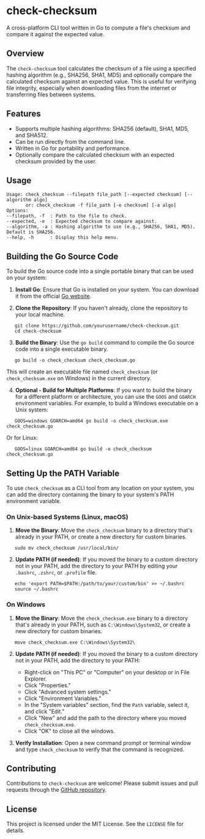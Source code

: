 # check-checksum

A cross-platform CLI tool written in Go to compute a file's checksum and compare it against the expected value.

## Overview

The `check-checksum` tool calculates the checksum of a file using a specified hashing algorithm (e.g., SHA256, SHA1, MD5) and optionally compare the calculated checksum against an expected value. This is useful for verifying file integrity, especially when downloading files from the internet or transferring files between systems.

## Features

- Supports multiple hashing algorithms: SHA256 (default), SHA1, MD5, and SHA512.
- Can be run directly from the command line.
- Written in Go for portability and performance.
- Optionally compare the calculated checksum with an expected checksum provided by the user.

## Usage

```
Usage: check_checksum --filepath file_path [--expected checksum] [--algorithm algo]
       or: check_checksum -f file_path [-e checksum] [-a algo]
Options:
--filepath, -f  : Path to the file to check.
--expected, -e  : Expected checksum to compare against.
--algorithm, -a : Hashing algorithm to use (e.g., SHA256, SHA1, MD5). Default is SHA256.
--help, -h      : Display this help menu.
```

## Building the Go Source Code

To build the Go source code into a single portable binary that can be used on your system:

1. **Install Go**: Ensure that Go is installed on your system. You can download it from the official [Go website](https://golang.org/dl/).

2. **Clone the Repository**: If you haven't already, clone the repository to your local machine.

```
   git clone https://github.com/yourusername/check-checksum.git
   cd check-checksum
```

3. **Build the Binary**: Use the `go build` command to compile the Go source code into a single executable binary.

```
   go build -o check_checksum check_checksum.go
```

   This will create an executable file named `check_checksum` (or `check_checksum.exe` on Windows) in the current directory.

4. **Optional - Build for Multiple Platforms**: If you want to build the binary for a different platform or architecture, you can use the `GOOS` and `GOARCH` environment variables. For example, to build a Windows executable on a Unix system:

```
   GOOS=windows GOARCH=amd64 go build -o check_checksum.exe check_checksum.go
```

   Or for Linux:

```
   GOOS=linux GOARCH=amd64 go build -o check_checksum check_checksum.go
```

## Setting Up the PATH Variable

To use `check_checksum` as a CLI tool from any location on your system, you can add the directory containing the binary to your system's PATH environment variable.

### On Unix-based Systems (Linux, macOS)

1. **Move the Binary**: Move the `check_checksum` binary to a directory that's already in your PATH, or create a new directory for custom binaries.

```
   sudo mv check_checksum /usr/local/bin/
```

2. **Update PATH (if needed)**: If you moved the binary to a custom directory not in your PATH, add the directory to your PATH by editing your `.bashrc`, `.zshrc`, or `.profile` file.

```
   echo 'export PATH=$PATH:/path/to/your/custom/bin' >> ~/.bashrc
   source ~/.bashrc
```

### On Windows

1. **Move the Binary**: Move the `check_checksum.exe` binary to a directory that's already in your PATH, such as `C:\Windows\System32`, or create a new directory for custom binaries.

```
   move check_checksum.exe C:\Windows\System32\
```

2. **Update PATH (if needed)**: If you moved the binary to a custom directory not in your PATH, add the directory to your PATH:

   - Right-click on "This PC" or "Computer" on your desktop or in File Explorer.
   - Click "Properties."
   - Click "Advanced system settings."
   - Click "Environment Variables."
   - In the "System variables" section, find the `Path` variable, select it, and click "Edit."
   - Click "New" and add the path to the directory where you moved `check_checksum.exe`.
   - Click "OK" to close all the windows.

3. **Verify Installation**: Open a new command prompt or terminal window and type `check_checksum` to verify that the command is recognized.

## Contributing

Contributions to `check-checksum` are welcome! Please submit issues and pull requests through the [GitHub repository](https://github.com/jonbonney/check-checksum).

## License

This project is licensed under the MIT License. See the `LICENSE` file for details.
